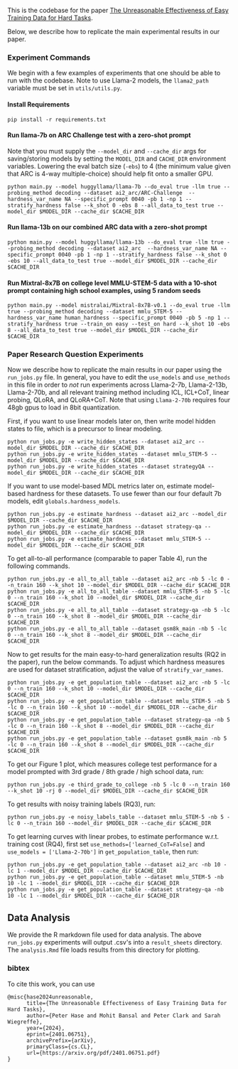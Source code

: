 This is the codebase for the paper [The Unreasonable Effectiveness of Easy Training Data for Hard Tasks](https://peterbhase.github.io/files/easy-to-hard-generalization.pdf).

Below, we describe how to replicate the main experimental results in our paper. 

### Experiment Commands

We begin with a few examples of experiments that one should be able to run with the codebase. Note to use Llama-2 models, the `llama2_path` variable must be set in `utils/utils.py`. 

#### Install Requirements

```
pip install -r requirements.txt
```

#### Run llama-7b on ARC Challenge test with a zero-shot prompt

Note that you must supply the `--model_dir` and `--cache_dir` args for saving/storing models by setting the `MODEL_DIR` and `CACHE_DIR` environment variables. Lowering the eval batch size (`-ebs`) to 4 (the minimum value given that ARC is 4-way multiple-choice) should help fit onto a smaller GPU.

```
python main.py --model huggyllama/llama-7b --do_eval true -llm true --probing_method decoding --dataset ai2_arc/ARC-Challenge  --hardness_var_name NA --specific_prompt 0040 -pb 1 -np 1 --stratify_hardness false --k_shot 0 -ebs 8 --all_data_to_test true --model_dir $MODEL_DIR --cache_dir $CACHE_DIR
```

#### Run llama-13b on our combined ARC data with a zero-shot prompt

```
python main.py --model huggyllama/llama-13b --do_eval true -llm true --probing_method decoding --dataset ai2_arc  --hardness_var_name NA --specific_prompt 0040 -pb 1 -np 1 --stratify_hardness false --k_shot 0 -ebs 10 --all_data_to_test true --model_dir $MODEL_DIR --cache_dir $CACHE_DIR
```

#### Run Mixtral-8x7B on college level MMLU-STEM-5 data with a 10-shot prompt containing high school examples, using 5 random seeds

```
python main.py --model mistralai/Mixtral-8x7B-v0.1 --do_eval true -llm true --probing_method decoding --dataset mmlu_STEM-5 --hardness_var_name human_hardness --specific_prompt 0040 -pb 5 -np 1 --stratify_hardness true --train_on easy --test_on hard --k_shot 10 -ebs 8 --all_data_to_test true --model_dir $MODEL_DIR --cache_dir $CACHE_DIR
```

### Paper Research Question Experiments

Now we describe how to replicate the main results in our paper using the `run_jobs.py` file. In general, you have to edit the `use_models` and `use_methods` in this file in order to *not* run experiments across Llama-2-7b, Llama-2-13b, Llama-2-70b, and all relevant training method including ICL, ICL+CoT, linear probing, QLoRA, and QLoRA+CoT. Note that using `Llama-2-70b` requires four 48gb gpus to load in 8bit quantization.

First, if you want to use linear models later on, then write model hidden states to file, which is a precursor to linear modeling. 

```
python run_jobs.py -e write_hidden_states --dataset ai2_arc --model_dir $MODEL_DIR --cache_dir $CACHE_DIR  
python run_jobs.py -e write_hidden_states --dataset mmlu_STEM-5 --model_dir $MODEL_DIR --cache_dir $CACHE_DIR  
python run_jobs.py -e write_hidden_states --dataset strategyQA --model_dir $MODEL_DIR --cache_dir $CACHE_DIR
```

If you want to use model-based MDL metrics later on, estimate model-based hardness for these datasets. To use fewer than our four default 7b models, edit `globals.hardness_models`. 

```
python run_jobs.py -e estimate_hardness --dataset ai2_arc --model_dir $MODEL_DIR --cache_dir $CACHE_DIR  
python run_jobs.py -e estimate_hardness --dataset strategy-qa --model_dir $MODEL_DIR --cache_dir $CACHE_DIR  
python run_jobs.py -e estimate_hardness --dataset mmlu_STEM-5 --model_dir $MODEL_DIR --cache_dir $CACHE_DIR
```

To get all-to-all performance (comparable to paper Table 4), run the following commands.

```
python run_jobs.py -e all_to_all_table --dataset ai2_arc -nb 5 -lc 0 --n_train 160 --k_shot 10 --model_dir $MODEL_DIR --cache_dir $CACHE_DIR  
python run_jobs.py -e all_to_all_table --dataset mmlu_STEM-5 -nb 5 -lc 0 --n_train 160 --k_shot 10 --model_dir $MODEL_DIR --cache_dir $CACHE_DIR  
python run_jobs.py -e all_to_all_table --dataset strategy-qa -nb 5 -lc 0 --n_train 160 --k_shot 8 --model_dir $MODEL_DIR --cache_dir $CACHE_DIR  
python run_jobs.py -e all_to_all_table --dataset gsm8k_main -nb 5 -lc 0 --n_train 160 --k_shot 8 --model_dir $MODEL_DIR --cache_dir $CACHE_DIR
```

Now to get results for the main easy-to-hard generalization results (RQ2 in the paper), run the below commands. To adjust which hardness measures are used for dataset stratification, adjust the value of `stratify_var_names`.

```
python run_jobs.py -e get_population_table --dataset ai2_arc -nb 5 -lc 0 --n_train 160 --k_shot 10 --model_dir $MODEL_DIR --cache_dir $CACHE_DIR  
python run_jobs.py -e get_population_table --dataset mmlu_STEM-5 -nb 5 -lc 0 --n_train 160 --k_shot 10 --model_dir $MODEL_DIR --cache_dir $CACHE_DIR  
python run_jobs.py -e get_population_table --dataset strategy-qa -nb 5 -lc 0 --n_train 160 --k_shot 8 --model_dir $MODEL_DIR --cache_dir $CACHE_DIR  
python run_jobs.py -e get_population_table --dataset gsm8k_main -nb 5 -lc 0 --n_train 160 --k_shot 8 --model_dir $MODEL_DIR --cache_dir $CACHE_DIR  
```

To get our Figure 1 plot, which measures college test performance for a model prompted with 3rd grade / 8th grade / high school data, run:

```
python run_jobs.py -e third_grade_to_college -nb 5 -lc 0 --n_train 160 --k_shot 10 -rj 0 --model_dir $MODEL_DIR --cache_dir $CACHE_DIR
```

To get results with noisy training labels (RQ3), run:

```
python run_jobs.py -e noisy_labels_table --dataset mmlu_STEM-5 -nb 5 -lc 0 --n_train 160 --model_dir $MODEL_DIR --cache_dir $CACHE_DIR
```

To get learning curves with linear probes, to estimate performance w.r.t. training cost (RQ4), first set `use_methods=['learned_CoT=False]` and `use_models = ['Llama-2-70b']` in `get_population_table`, then run:

```
python run_jobs.py -e get_population_table --dataset ai2_arc -nb 10 -lc 1 --model_dir $MODEL_DIR --cache_dir $CACHE_DIR  
python run_jobs.py -e get_population_table --dataset mmlu_STEM-5 -nb 10 -lc 1 --model_dir $MODEL_DIR --cache_dir $CACHE_DIR  
python run_jobs.py -e get_population_table --dataset strategy-qa -nb 10 -lc 1 --model_dir $MODEL_DIR --cache_dir $CACHE_DIR
```

## Data Analysis

We provide the R markdown file used for data analysis. The above `run_jobs.py` experiments will output .csv's into a `result_sheets` directory. The `analysis.Rmd` file loads results from this directory for plotting.

### bibtex

To cite this work, you can use

```
@misc{hase2024unreasonable,
      title={The Unreasonable Effectiveness of Easy Training Data for Hard Tasks}, 
      author={Peter Hase and Mohit Bansal and Peter Clark and Sarah Wiegreffe},
      year={2024},
      eprint={2401.06751},
      archivePrefix={arXiv},
      primaryClass={cs.CL},
      url={https://arxiv.org/pdf/2401.06751.pdf}
}
```
















